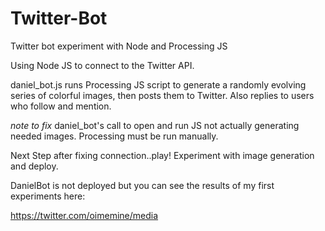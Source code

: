 # Twitter-Bot
Twitter bot experiment with Node and Processing JS

Using Node JS to connect to the Twitter API.

daniel_bot.js runs Processing JS script to generate a randomly evolving series of colorful images, then posts them to Twitter.  Also replies to users who follow and mention.

*note to fix* daniel_bot's call to open and run JS not actually generating needed images. Processing must be run manually.

Next Step after fixing connection..play! Experiment with image generation and deploy.

DanielBot is not deployed but you can see the results of my first experiments here:

https://twitter.com/oimemine/media
